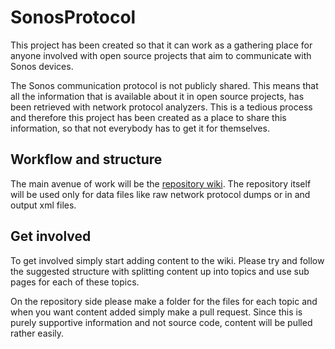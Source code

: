 SonosProtocol
=============

This project has been created so that it can work as a gathering place for anyone involved with open source projects that aim to communicate with Sonos devices.

The Sonos communication protocol is not publicly shared. This means that all the information that is available about it in open source projects, has been retrieved with network protocol analyzers. This is a tedious process and therefore this project has been created as a place to share this information, so that not everybody has to get it for themselves.

Workflow and structure
----------------------

The main avenue of work will be the [repository wiki](https://github.com/SonosCollaboration/SonosProtocol/wiki). The repository itself will be used only for data files like raw network protocol dumps or in and output xml files.

Get involved
------------

To get involved simply start adding content to the wiki. Please try and follow the suggested structure with splitting content up into topics and use sub pages for each of these topics.

On the repository side please make a folder for the files for each topic and when you want content added simply make a pull request. Since this is purely supportive information and not source code, content will be pulled rather easily.